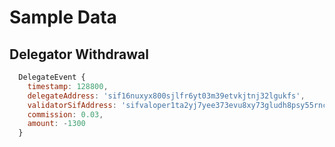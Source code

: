 # Sample Data 

## Delegator Withdrawal
```javascript
  DelegateEvent {
    timestamp: 128800,
    delegateAddress: 'sif16nuxyx800sjlfr6yt03m39etvkjtnj32lgukfs',
    validatorSifAddress: 'sifvaloper1ta2yj7yee373evu8xy73gludh8psy55rnczcqw',
    commission: 0.03,
    amount: -1300
  }
```